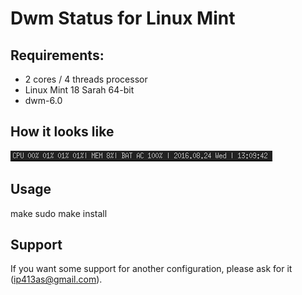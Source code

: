 # Dwm Status for Linux Mint
## Requirements:
* 2 cores / 4 threads processor
* Linux Mint 18 Sarah 64-bit
* dwm-6.0

## How it looks like
![Linux Mint - Dwm Status](https://github.com/ip413/dwmstatus/blob/master/dwmstatus.png)

## Usage
make
sudo make install

## Support
If you want some support for another configuration, please ask for it (ip413as@gmail.com).
